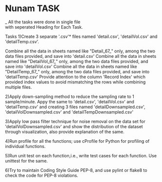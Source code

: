 # Nunam TASK
_
All the tasks were done in single file  
with seperated Heading for Each Task.

Tasks
1)Create 3 separate '.csv'* files named 'detail.csv', 'detailVol.csv' and 'detailTemp.csv'.

  Combine all the data in sheets named like "Detail_67_" only, among the two data files provided, and save into 'detail.csv'
  Combine all the data in sheets named like "DetailVol_67_" only, among the two data files provided, and save into 'detailVol.csv'
  Combine all the data in sheets named like "DetailTemp_67_" only, among the two data files provided, and save into 'detailTemp.csv' Provide attention to the column 'Record Index' which provided index values to avoid mismatching the rows while combining multiple files.

2)Apply down-sampling method to reduce the sampling rate to 1 sample/minute. Appy the same to 'detail.csv', 'detailVol.csv' and 'detailTemp.csv' and creating 3 files named 'detailDownsampled.csv', 'detailVolDownsampled.csv' and 'detailTempDownsampled.csv'

3)Apply low pass filter technique for noise removal on the data set for 'detailVolDownsampled.csv' and show the distribution of the dataset through visualization, also provide explanation of the same.

4)Run profile for all the functions; use cProfile for Python for profiling of individual functions.

5)Run unit test on each function,i.e., write test cases for each function. Use unittest for the same.

6)Try to maintain Coding Style Guide PEP-8, and use pylint or flake8 to check the code for PEP-8 violations.
